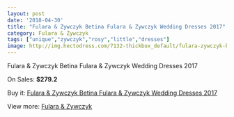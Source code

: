 ```yaml
---
layout: post
date: '2018-04-30'
title: "Fulara & Zywczyk Betina Fulara & Zywczyk Wedding Dresses 2017"
category: Fulara & Zywczyk
tags: ["unique","zywczyk","rosy","little","dresses"]
image: http://img.hectodress.com/7132-thickbox_default/fulara-zywczyk-betina-fulara-zywczyk-wedding-dresses-2013.jpg
---
```

Fulara & Zywczyk Betina Fulara & Zywczyk Wedding Dresses 2017

On Sales: **$279.2**
<a href="https://www.hectodress.com/fulara-zywczyk/3543-fulara-zywczyk-betina-fulara-zywczyk-wedding-dresses-2013.html"><amp-img layout="responsive" width="600" height="600" src="//img.hectodress.com/7132-thickbox_default/fulara-zywczyk-betina-fulara-zywczyk-wedding-dresses-2013.jpg" alt="Fulara & Zywczyk Betina Fulara & Zywczyk Wedding Dresses 2017 0" /></a>
<a href="https://www.hectodress.com/fulara-zywczyk/3543-fulara-zywczyk-betina-fulara-zywczyk-wedding-dresses-2013.html"><amp-img layout="responsive" width="600" height="600" src="//img.hectodress.com/7133-thickbox_default/fulara-zywczyk-betina-fulara-zywczyk-wedding-dresses-2013.jpg" alt="Fulara & Zywczyk Betina Fulara & Zywczyk Wedding Dresses 2017 1" /></a>

Buy it: [Fulara & Zywczyk Betina Fulara & Zywczyk Wedding Dresses 2017](https://www.hectodress.com/fulara-zywczyk/3543-fulara-zywczyk-betina-fulara-zywczyk-wedding-dresses-2013.html "Fulara & Zywczyk Betina Fulara & Zywczyk Wedding Dresses 2017")

View more: [Fulara & Zywczyk](https://www.hectodress.com/61-fulara-zywczyk "Fulara & Zywczyk")